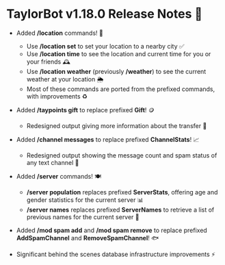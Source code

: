 # TaylorBot v1.18.0 Release Notes 📝

- Added **/location** commands! 📍
    - Use **/location set** to set your location to a nearby city ✅
    - Use **/location time** to see the location and current time for you or your friends 🕰️
    - Use **/location weather** (previously **/weather**) to see the current weather at your location 🌦
    - Most of these commands are ported from the prefixed commands, with improvements ♻️

- Added **/taypoints gift** to replace prefixed **Gift**! 🪙
    - Redesigned output giving more information about the transfer 🎁

- Added **/channel messages** to replace prefixed **ChannelStats**! 📈
    - Redesigned output showing the message count and spam status of any text channel 📝

- Added **/server** commands! 🍽️
    - **/server population** replaces prefixed **ServerStats**, offering age and gender statistics for the current server 📊
    - **/server names** replaces prefixed **ServerNames** to retrieve a list of previous names for the current server 📜

- Added **/mod spam add** and **/mod spam remove** to replace prefixed **AddSpamChannel** and **RemoveSpamChannel**! 🐟

- Significant behind the scenes database infrastructure improvements ⚡
